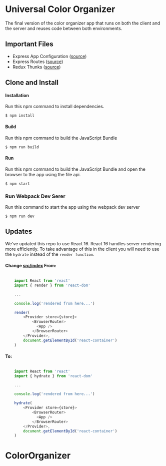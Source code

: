 Universal Color Organizer
=====================
The final version of the color organizer app that runs on both the client and the server and reuses code between both environments.

Important Files
--------------

* Express App Configuration ([source](https://github.com/MoonHighway/learning-react/blob/master/chapter-12/color-organizer/src/server/app.js))
* Express Routes ([source](https://github.com/MoonHighway/learning-react/blob/master/chapter-12/color-organizer/src/server/color-api.js))
* Redux Thunks ([source](https://github.com/MoonHighway/learning-react/blob/master/chapter-12/color-organizer/src/actions.js))

Clone and Install
-------------

#### Installation
Run this npm command to install dependencies.
```
$ npm install
```

#### Build
Run this npm command to build the JavaScript Bundle
```
$ npm run build
```

#### Run
Run this npm command to build the JavaScript Bundle and open the browser to the app using the file api.
```
$ npm start
```

### Run Webpack Dev Serer
Run this command to start the app using the webpack dev server
```
$ npm run dev
```

Updates
--------
We've updated this repo to use React 16. React 16 handles server rendering more efficiently.
To take advantage of this in the client you will need to use the `hydrate` instead
of the `render function`.

#### Change [src/index](https://github.com/MoonHighway/learning-react/blob/master/chapter-12/color-organizer/src/index.js) From:
```javascript

    import React from 'react'
    import { render } from 'react-dom'

    ...

    console.log('rendered from here...')

    render(
        <Provider store={store}>
            <BrowserRouter>
              <App />
            </BrowserRouter>
        </Provider>,
        document.getElementById('react-container')
    )

```

#### To:
```javascript

    import React from 'react'
    import { hydrate } from 'react-dom'

    ...

    console.log('rendered from here...')

    hydrate(
        <Provider store={store}>
            <BrowserRouter>
              <App />
            </BrowserRouter>
        </Provider>,
        document.getElementById('react-container')
    )

```
# ColorOrganizer
